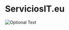 # ServiciosIT.eu
![Optional Text](https://raw.githubusercontent.com/marcespinoza/ServiciosIT.eu/serv.jpeg)
